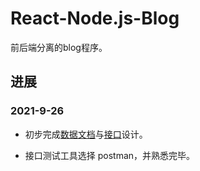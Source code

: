 # React-Node.js-Blog
前后端分离的blog程序。

## 进展

### 2021-9-26

- 初步完成[数据文档](./0_doc/1.数据文档.md)与[接口](./0_doc/2.接口.md)设计。

- 接口测试工具选择 postman，并熟悉完毕。

